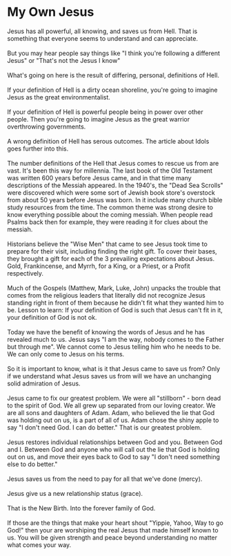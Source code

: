 # My Own Jesus

Jesus has all powerful, all knowing, and saves us from Hell.
That is something that everyone seems to understand and can appreciate.
<br><br>
But you may hear people say things like "I think you're following a different Jesus" or "That's not the Jesus I know"
<br><br>
What's going on here is the result of differing, personal, definitions of Hell.
<br><br>
If your definition of Hell is a dirty ocean shoreline, you're going to imagine Jesus as the great environmentalist.
<br><br>
If your definition of Hell is powerful people being in power over other people. Then you're going to imagine Jesus as the great warrior overthrowing governments.
<br><br>
A wrong definition of Hell has serous outcomes. The article about Idols goes further into this.
<br><br>
The number definitions of the Hell that Jesus comes to rescue us from are vast. It's been this way for millennia. The last book of the Old Testament was written 600 years before Jesus came, and in that time many descriptions of the Messiah appeared. In the 1940's, the "Dead Sea Scrolls" were discovered which were some sort of Jewish book store's overstock from about 50 years before Jesus was born. In it include many church bible study resources from the time. The common theme was strong desire to know everything possible about the coming messiah. When people read Psalms back then for example, they were reading it for clues about the messiah.
<br><br>
Historians believe the "Wise Men" that came to see Jesus took time to prepare for their visit, including finding the right gift. To cover their bases, they brought a gift for each of the 3 prevailing expectations about Jesus. Gold, Frankincense, and Myrrh, for a King, or a Priest, or a Profit respectively.
<br><br>
Much of the Gospels (Matthew, Mark, Luke, John) unpacks the trouble that comes from the religious leaders that literally did not recognize Jesus standing right in front of them because he didn't fit what they wanted him to be. Lesson to learn: If your definition of God is such that Jesus can't fit in it, your definition of God is not ok.
<br><br>
Today we have the benefit of knowing the words of Jesus and he has revealed much to us. Jesus says "I am the way, nobody comes to the Father but through me". We cannot come to Jesus telling him who he needs to be. We can only come to Jesus on his terms.
<br><br>
So it is important to know, what is it that Jesus came to save us from? Only if we understand what Jesus saves us from will we have an unchanging solid admiration of Jesus.
<br><br>
Jesus came to fix our greatest problem.
We were all "stillborn" - born dead to the spirit of God. We all grew up separated from our loving creator.
We are all sons and daughters of Adam. Adam, who believed the lie that God was holding out on us, is a part of all of us. Adam chose the shiny apple to say "I don't need God. I can do better." That is our greatest problem.
<br><br>
Jesus restores individual relationships between God and you. Between God and I. Between God and anyone who will call out the lie that God is holding out on us, and move their eyes back to God to say "I don't need something else to do better."
<br><br>
Jesus saves us from the need to pay for all that we've done (mercy).
<br><br>
Jesus give us a new relationship status (grace).
<br><br>
That is the New Birth. Into the forever family of God.
<br><br>
If those are the things that make your heart shout "Yippie, Yahoo, Way to go God!" then your are worshiping the real Jesus that made himself known to us. You will be given strength and peace beyond understanding no matter what comes your way.
